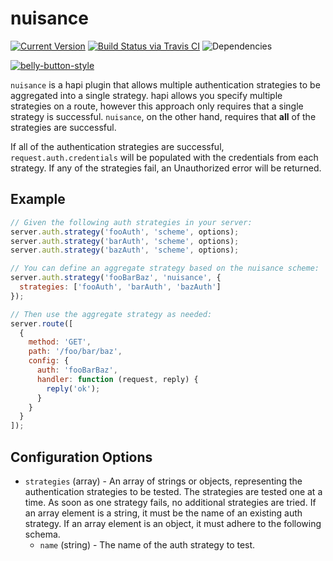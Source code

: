 # nuisance

[![Current Version](https://img.shields.io/npm/v/nuisance.svg)](https://www.npmjs.org/package/nuisance)
[![Build Status via Travis CI](https://travis-ci.org/continuationlabs/nuisance.svg?branch=master)](https://travis-ci.org/continuationlabs/nuisance)
![Dependencies](http://img.shields.io/david/continuationlabs/nuisance.svg)

[![belly-button-style](https://cdn.rawgit.com/continuationlabs/belly-button/master/badge.svg)](https://github.com/continuationlabs/belly-button)

`nuisance` is a hapi plugin that allows multiple authentication strategies to be aggregated into a single strategy. hapi allows you specify multiple strategies on a route, however this approach only requires that a single strategy is successful. `nuisance`, on the other hand, requires that **all** of the strategies are successful.

If all of the authentication strategies are successful, `request.auth.credentials` will be populated with the credentials from each strategy. If any of the strategies fail, an Unauthorized error will be returned.

## Example

```javascript
// Given the following auth strategies in your server:
server.auth.strategy('fooAuth', 'scheme', options);
server.auth.strategy('barAuth', 'scheme', options);
server.auth.strategy('bazAuth', 'scheme', options);

// You can define an aggregate strategy based on the nuisance scheme:
server.auth.strategy('fooBarBaz', 'nuisance', {
  strategies: ['fooAuth', 'barAuth', 'bazAuth']
});

// Then use the aggregate strategy as needed:
server.route([
  {
    method: 'GET',
    path: '/foo/bar/baz',
    config: {
      auth: 'fooBarBaz',
      handler: function (request, reply) {
        reply('ok');
      }
    }
  }
]);
```

## Configuration Options

- `strategies` (array) - An array of strings or objects, representing the authentication strategies to be tested. The strategies are tested one at a time. As soon as one strategy fails, no additional strategies are tried. If an array element is a string, it must be the name of an existing auth strategy. If an array element is an object, it must adhere to the following schema.
  - `name` (string) - The name of the auth strategy to test.

